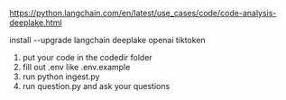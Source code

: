 https://python.langchain.com/en/latest/use_cases/code/code-analysis-deeplake.html

 install --upgrade langchain deeplake openai tiktoken

1. put your code in the codedir folder
2. fill out .env like .env.example
3. run python ingest.py
4. run question.py and ask your questions